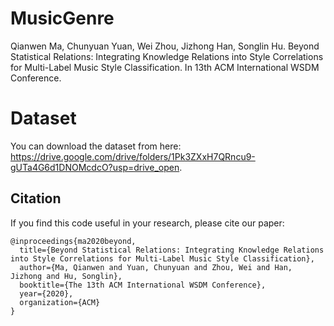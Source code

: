 # MusicGenre
Qianwen Ma, Chunyuan Yuan, Wei Zhou, Jizhong Han, Songlin Hu. Beyond Statistical Relations: Integrating Knowledge Relations into Style Correlations for Multi-Label Music Style Classification. In 13th ACM International WSDM Conference. 


# Dataset
You can download the dataset from here: https://drive.google.com/drive/folders/1Pk3ZXxH7QRncu9-gUTa4G6d1DNOMcdcO?usp=drive_open.



## Citation
If you find this code useful in your research, please cite our paper:
```
@inproceedings{ma2020beyond,
  title={Beyond Statistical Relations: Integrating Knowledge Relations into Style Correlations for Multi-Label Music Style Classification},
  author={Ma, Qianwen and Yuan, Chunyuan and Zhou, Wei and Han, Jizhong and Hu, Songlin},
  booktitle={The 13th ACM International WSDM Conference},
  year={2020},
  organization={ACM}
}
```

